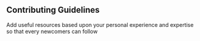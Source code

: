 ## Contributing Guidelines

Add useful resources based upon your personal experience and expertise so that every newcomers can follow
